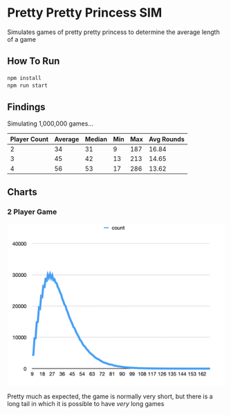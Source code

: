 # Pretty Pretty Princess SIM

Simulates games of pretty pretty princess to determine the average length of a game

## How To Run

```sh
npm install
npm run start
```

## Findings

Simulating 1,000,000 games...

|Player Count|Average|Median|Min|Max|Avg Rounds|
|:--|:--|:--|:--|:--|:--|
|2|34|31|9|187|16.84|
|3|45|42|13|213|14.65|
|4|56|53|17|286|13.62|

## Charts

### 2 Player Game

![Image](./img/2-players.png)

Pretty much as expected, the game is normally very short, but there is a long tail in which it is possible to have *very* long games
